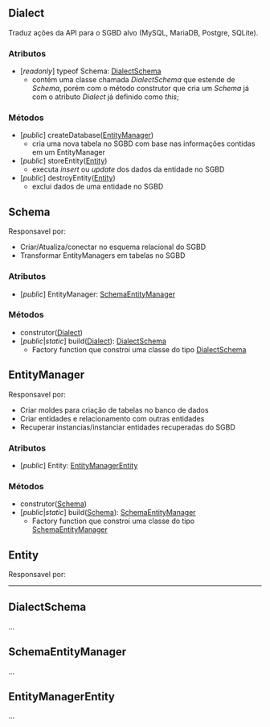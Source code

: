 ## Dialect

Traduz ações da API para o SGBD alvo (MySQL, MariaDB, Postgre, SQLite).

### Atributos

- [_readonly_] typeof Schema: [DialectSchema](#DialectSchema)
  - contém uma classe chamada _DialectSchema_ que estende de _Schema_, porém com o método construtor que cria um _Schema_ já com o atributo _Dialect_ já definido como _this_;  

### Métodos

- [_public_] createDatabase([EntityManager](#entitymanager))
  - cria uma nova tabela no SGBD com base nas informações contidas em um EntityManager
- [_public_] storeEntity([Entity](#entity))
  - executa _insert_ ou _update_ dos dados da entidade no SGBD
- [_public_] destroyEntity([Entity](#entity))
  - exclui dados de uma entidade no SGBD



## Schema

Responsavel por:
- Criar/Atualiza/conectar no esquema relacional do SGBD
- Transformar EntityManagers em tabelas no SGBD

### Atributos

- [_public_] EntityManager: [SchemaEntityManager](#schemaentitymanager)

### Métodos

- construtor([Dialect](#dialect))
- [_public_|_static_] build([Dialect](#dialect)): [DialectSchema](#DialectSchema)
  - Factory function que constroi uma classe do tipo [DialectSchema](#DialectSchema)



## EntityManager

Responsavel por:
- Criar moldes para criação de tabelas no banco de dados
- Criar entidades e relacionamento com outras entidades
- Recuperar instancias/instanciar entidades recuperadas do SGBD

### Atributos

- [_public_] Entity: [EntityManagerEntity](#entitymanagerentity)

### Métodos

- construtor([Schema](#schema))
- [_public_|_static_] build([Schema](#schema)): [SchemaEntityManager](#schemaentitymanager)
  - Factory function que constroi uma classe do tipo [SchemaEntityManager](#schemaentitymanager)



## Entity

Responsavel por:



--- 

## DialectSchema

...



## SchemaEntityManager

...



## EntityManagerEntity

...